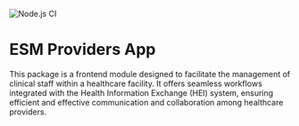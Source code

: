 ![Node.js CI](https://github.com/palladiumkenya/kenyaemr-esm-3.x/workflows/Node.js%20CI/badge.svg)

# ESM Providers App

This package is a frontend module designed to facilitate the management of clinical staff within a healthcare facility. It offers seamless workflows integrated with the Health Information Exchange (HEI) system, ensuring efficient and effective communication and collaboration among healthcare providers. 
